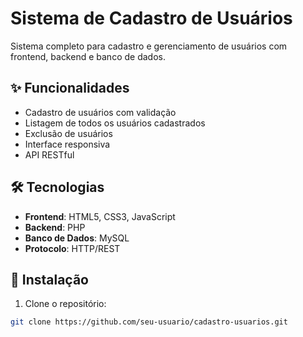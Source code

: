 # Sistema de Cadastro de Usuários

Sistema completo para cadastro e gerenciamento de usuários com frontend, backend e banco de dados.

## ✨ Funcionalidades
- Cadastro de usuários com validação
- Listagem de todos os usuários cadastrados
- Exclusão de usuários
- Interface responsiva
- API RESTful

## 🛠️ Tecnologias
- **Frontend**: HTML5, CSS3, JavaScript
- **Backend**: PHP
- **Banco de Dados**: MySQL
- **Protocolo**: HTTP/REST

## 🚀 Instalação

1. Clone o repositório:
```bash
git clone https://github.com/seu-usuario/cadastro-usuarios.git
